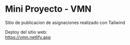 # **Mini Proyecto - VMN**

Sitio de publicacion de asignaciones realizado con Tailwind  

Deploy del sitio web:  
https://vmn.netlify.app
